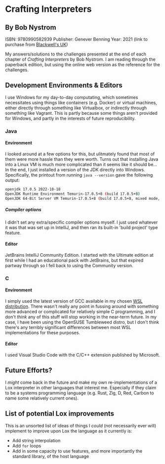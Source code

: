 # Crafting Interpreters

## By Bob Nystrom

ISBN:  9780990582939
Publisher:  Genever Benning
Year:  2021
(link to purchase from [Blackwell's UK](https://blackwells.co.uk/bookshop/product/9780990582939))

My answers/solutions to the challenges presented at the end of each chapter of *Crafting Interpreters* by Bob Nystrom.  I am reading through the paperback edition, but using the online web version as the reference for the challenges.

## Development Environments & Editors

I use Windows for my day-to-day computating, which sometimes necessitates using things like containers (e.g. Docker) or virtual machines, either directly through something like Virtualbox, or indirectly through something like Vagrant.  This is partly because some things aren't provided for Windows, and partly in the interests of future reproducibility.

### Java

#### Environment

I looked around at a few options for this, but ulitmately found that most of them were more hassle than they were worth.  Turns out that installing Java into a Linux VM is much more complicated than it seems like it should be...  In the end, I just installed a version of the JDK directly into Windows.  Specifically, the printout from running `java --version` gave the following output:

```bash
openjdk 17.0.5 2022-10-18
OpenJDK Runtime Environment Temurin-17.0.5+8 (build 17.0.5+8)
OpenJDK 64-Bit Server VM Temurin-17.0.5+8 (build 17.0.5+8, mixed mode, sharing)
```

##### Compiler options

I didn't set any extra/specific compiler options myself.  I just used whatever it was that was set up in IntelliJ, and then ran its built-in 'build project' type feature.

#### Editor

JetBrains IntelliJ Community Edition.  I started with the Ultimate edition at first while I had an educational pack with JetBrains, but that expired partway through so I fell back to using the Community version.

### C

#### Environment

I simply used the latest version of GCC available in my chosen [WSL distribution](https://learn.microsoft.com/en-nz/windows/wsl/about).  There wasn't really any point in fussing around with something more advanced or complicated for relatively simple C programming, and I don't *think* any of this stuff will stop working in the near-term future.  In my case, I have been using the OpenSUSE Tumbleweed distro, but I don't think there's any terribly significant differences between most WSL implementations for these purposes.

#### Editor

I used Visual Studio Code with the C/C++ extension published by Microsoft.

## Future Efforts?

I *might* come back in the future and make my own re-implementations of a Lox interpreter in other languages that interest me.  Especially if they claim to be a systems programming language (e.g. Rust, Zig, D, Red, Carbon to name some relatively current ones).

## List of potential Lox improvements

This is an unsorted list of ideas of things I *could* (not necessarily ever will) implement to improve upon Lox the language as it currently is:

- Add string interpolation
- Add `for` loops
- Add in some capacity to use features, and more importantly the standard library, of the host language
